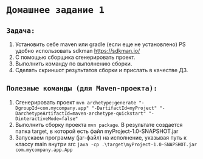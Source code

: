 # `Домашнее задание 1`

## `Задача:`
1. Установить себе maven или gradle (если еще не установлено) PS удобно использовать sdkman https://sdkman.io/  
2. С помощью сборщика сгенерировать проект.  
3. Выполнить команду по выполнению сборки.  
4. Сделать скриншот результатов сборки и прислать в качестве ДЗ.  


## `Полезные команды (для Maven-проекта):`
1. Сгенерировать проект `mvn archetype:generate "-DgroupId=com.mycompany.app" "-DartifactId=myProject" "-DarchetypeArtifactId=maven-archetype-quickstart" "-DinteractiveMode=false"`  
2. Выполнить сборку проекта `mvn package`. В результате создается папка target, в которой есть файл myProject-1.0-SNAPSHOT.jar  
3. Запускаем программу (jar-файл) на исполнение, указывая путь к классу main внутри src `java -cp .\target\myProject-1.0-SNAPSHOT.jar com.mycompany.app.App`